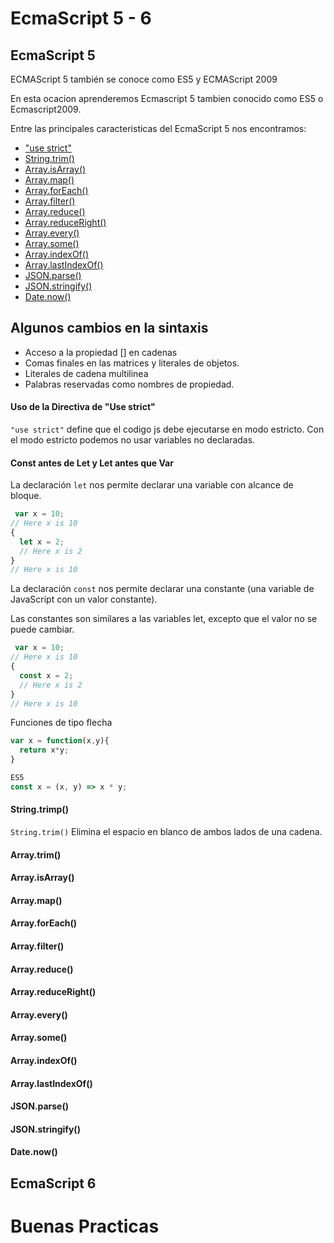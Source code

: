 # EcmaScript 5 - 6
## EcmaScript 5
ECMAScript 5 también se conoce como ES5 y ECMAScript 2009

En esta ocacion aprenderemos Ecmascript 5 tambien conocido como ES5 o Ecmascript2009.

Entre las principales caracteristicas del EcmaScript 5 nos encontramos:

* ["use strict"](#uso-de-la-directiva-de-use-strict)
* [String.trim()](#stringtrimp)
* [Array.isArray()](#arrayisarray)
* [Array.map()](#arraymap)
* [Array.forEach()](#arrayforeach)
* [Array.filter()](#arrayfilter)
* [Array.reduce()](#arrayreduce)
* [Array.reduceRight()](#arrayreduceright)
* [Array.every()](#arrayevery)
* [Array.some()](#arraysome)
* [Array.indexOf()](#arrayindexof)
* [Array.lastIndexOf()](#arraylastindexof)
* [JSON.parse()](#jsonparse)
* [JSON.stringify()](#jsonstringify)
* [Date.now()](#datenow)

## Algunos cambios en la sintaxis
* Acceso a la propiedad [] en cadenas
* Comas finales en las matrices y literales de objetos.
* Literales de cadena multilinea
* Palabras reservadas como nombres de propiedad.

#### Uso de la Directiva de "Use strict"
```"use strict"``` define que el codigo js debe ejecutarse en modo estricto. Con el modo estricto podemos no usar variables no declaradas.

#### Const antes de Let y Let antes que Var
La declaración  ```let``` nos permite declarar una variable con alcance de bloque.

```javascript
 var x = 10;
// Here x is 10
{
  let x = 2;
  // Here x is 2
}
// Here x is 10 
```

La declaración ```const``` nos permite declarar una constante (una variable de JavaScript con un valor constante).

Las constantes son similares a las variables let, excepto que el valor no se puede cambiar.
``` js
 var x = 10;
// Here x is 10
{
  const x = 2;
  // Here x is 2
}
// Here x is 10 
```

Funciones de tipo flecha
```javascript
var x = function(x,y){
  return x*y;
}
```

```javascript
ES5
const x = (x, y) => x * y;
```
#### String.trimp()
```String.trim()``` Elimina el espacio en blanco de ambos lados de una cadena.

#### Array.trim()

#### Array.isArray()

#### Array.map()

#### Array.forEach()

#### Array.filter()

#### Array.reduce()

#### Array.reduceRight()

#### Array.every()

#### Array.some()

#### Array.indexOf()

#### Array.lastIndexOf()

#### JSON.parse()

#### JSON.stringify()

#### Date.now()



## EcmaScript 6 




# Buenas Practicas

